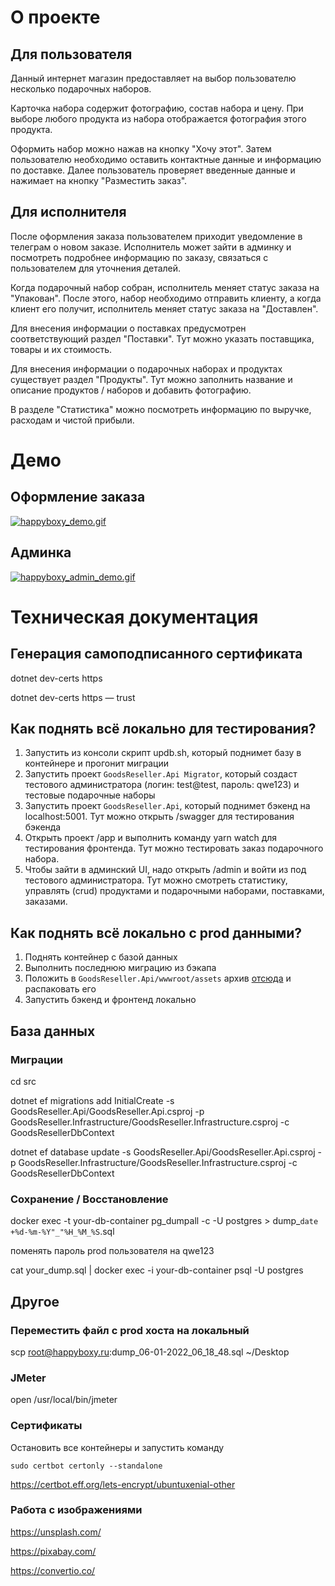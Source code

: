 # О проекте

## Для пользователя

Данный интернет магазин предоставляет на выбор пользователю несколько подарочных наборов.

Карточка набора содержит фотографию, состав набора и цену. При выборе любого продукта из набора отображается фотография этого продукта.

Оформить набор можно нажав на кнопку "Хочу этот". Затем пользователю необходимо оставить контактные данные и информацию по доставке. Далее пользователь проверяет введенные данные и нажимает на кнопку "Разместить заказ".

## Для исполнителя

После оформления заказа пользователем приходит уведомление в телеграм о новом заказе. Исполнитель может зайти в админку и посмотреть подробнее информацию по заказу, связаться с пользователем для уточнения деталей.

Когда подарочный набор собран, исполнитель меняет статус заказа на "Упакован". После этого, набор необходимо отправить клиенту, а когда клиент его получит, исполнитель меняет статус заказа на "Доставлен".

Для внесения информации о поставках предусмотрен соответствующий раздел "Поставки". Тут можно указать поставщика, товары и их стоимость.

Для внесения информации о подарочных наборах и продуктах существует раздел "Продукты". Тут можно заполнить название и описание продуктов / наборов и добавить фотографию.

В разделе "Статистика" можно посмотреть информацию по выручке, расходам и чистой прибыли.

# Демо

## Оформление заказа
[![happyboxy_demo.gif](https://s10.gifyu.com/images/happyboxy_demo.gif)](https://gifyu.com/image/SbMjK)

## Админка
[![happyboxy_admin_demo.gif](https://s10.gifyu.com/images/happyboxy_admin_demo.gif)](https://gifyu.com/image/SbMjO)

# Техническая документация

## Генерация самоподписанного сертификата

dotnet dev-certs https

dotnet dev-certs https — trust

## Как поднять всё локально для тестирования?
1. Запустить из консоли скрипт updb.sh, который поднимет базу в контейнере и прогонит миграции
2. Запустить проект `GoodsReseller.Api Migrator`, который создаст тестового администратора (логин: test@test, пароль: qwe123) и тестовые подарочные наборы
3. Запустить проект `GoodsReseller.Api`, который поднимет бэкенд на localhost:5001. Тут можно открыть /swagger для тестирования бэкенда
4. Открыть проект /app и выполнить команду yarn watch для тестирования фронтенда. Тут можно тестировать заказ подарочного набора.
5. Чтобы зайти в админский UI, надо открыть /admin и войти из под тестового администратора. Тут можно смотреть статистику, управлять (crud) продуктами и подарочными наборами, поставками, заказами.

## Как поднять всё локально с prod данными?
1. Поднять контейнер с базой данных
2. Выполнить последнюю миграцию из бэкапа
3. Положить в `GoodsReseller.Api/wwwroot/assets` архив [отсюда](https://drive.google.com/file/d/19yhkXaRA69bObtr8IW6F341AA4KKbKqo/view?usp=drivesdk) и распаковать его
4. Запустить бэкенд и фронтенд локально

## База данных

### Миграции

cd src

dotnet ef migrations add InitialCreate -s GoodsReseller.Api/GoodsReseller.Api.csproj -p  GoodsReseller.Infrastructure/GoodsReseller.Infrastructure.csproj -c GoodsResellerDbContext

dotnet ef database update -s GoodsReseller.Api/GoodsReseller.Api.csproj -p  GoodsReseller.Infrastructure/GoodsReseller.Infrastructure.csproj -c GoodsResellerDbContext

### Сохранение / Восстановление

docker exec -t your-db-container pg_dumpall -c -U postgres > dump_`date +%d-%m-%Y"_"%H_%M_%S`.sql

поменять пароль prod пользователя на qwe123

cat your_dump.sql | docker exec -i your-db-container psql -U postgres

## Другое

### Переместить файл с prod хоста на локальный

scp root@happyboxy.ru:dump_06-01-2022_06_18_48.sql ~/Desktop

### JMeter

open /usr/local/bin/jmeter

### Сертификаты

Остановить все контейнеры и запустить команду

`sudo certbot certonly --standalone`

https://certbot.eff.org/lets-encrypt/ubuntuxenial-other

### Работа с изображениями

https://unsplash.com/

https://pixabay.com/

https://convertio.co/

